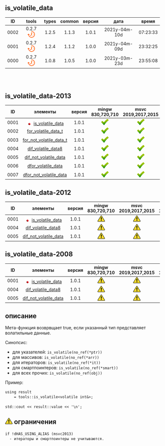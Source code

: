 ﻿
[S]: ../../../icons/star-down.png
[P]: ../../../icons/progress.png
[V]: ../../../icons/success.png
[X]: ../../../icons/failed.png
[D]: ../../../icons/danger.png
[E]: ../../../icons/empty.png
[N]: ../../../icons/na.png

is_volatile_data
---

| **ID** | tools           | types | common | версия |     дата      |  время   |  
|:------:|:---------------:|:-----:|:------:|:------:|:-------------:|:--------:|  
|  0002  | 0.2.7 [![P]][M] | 1.2.5 | 1.1.3  | 1.0.1  | 2021y-04m-10d | 07:23:33 |  
|  0001  | 0.2.7 [![P]][M] | 1.2.4 | 1.1.2  | 1.0.0  | 2021y-04m-09d | 23:32:25 |  
|  0000  | 0.2.7 [![P]][M] | 1.0.8 | 1.0.5  | 1.0.0  | 2021y-03m-23d | 23:55:08 |  

<br/>
<br/>

is_volatile_data-2013
---

| **ID** | элементы                        | версия | mingw 830,720,710 | msvc 2019,2017,2015 | msvc 2013,2012,2010,2008                |  
|:------:|:-------------------------------:|:------:|:-----------------:|:-------------------:|:---------------------------------------:|  
|  0001  | [![S]][M] [is_volatile_data][M] | 1.0.1  |   [![V]][MINGW]   |   [![V]][VS-NEW]    | [![V]][0] [![N]][0] [![N]][0] [![N]][0] |  
|  0002  | [for_volatile_data_t][M]        | 1.0.1  |   [![V]][MINGW]   |   [![V]][VS-NEW]    | [![V]][0] [![N]][0] [![N]][0] [![N]][0] |  
|  0003  | [for_not_volatile_data_t][M]    | 1.0.1  |   [![V]][MINGW]   |   [![V]][VS-NEW]    | [![V]][0] [![N]][0] [![N]][0] [![N]][0] |  
|  0004  | [dif_volatile_data8][M]         | 1.0.1  |   [![V]][MINGW]   |   [![V]][VS-NEW]    | [![V]][0] [![N]][0] [![N]][0] [![N]][0] |  
|  0005  | [dif_not_volatile_data][M]      | 1.0.1  |   [![V]][MINGW]   |   [![V]][VS-NEW]    | [![V]][0] [![N]][0] [![N]][0] [![N]][0] |  
|  0006  | [dfor_volatile_data][M]         | 1.0.1  |   [![V]][MINGW]   |   [![V]][VS-NEW]    | [![V]][0] [![N]][0] [![N]][0] [![N]][0] |  
|  0007  | [dfor_not_volatile_data][M]     | 1.0.1  |   [![V]][MINGW]   |   [![V]][VS-NEW]    | [![V]][0] [![N]][0] [![N]][0] [![N]][0] |  

is_volatile_data-2012
---

| **ID** | элементы                        | версия | mingw 830,720,710 | msvc 2019,2017,2015 | msvc 2013,2012,2010,2008                |  
|:------:|:-------------------------------:|:------:|:-----------------:|:-------------------:|:---------------------------------------:|  
|  0001  | [![S]][M] [is_volatile_data][M] | 1.0.1  |     [![D]][0]     |     [![D]][0]       | [![D]][0] [![D]][0] [![N]][0] [![N]][0] |  
|  0004  | [dif_volatile_data8][M]         | 1.0.1  |     [![D]][0]     |     [![D]][0]       | [![D]][0] [![D]][0] [![N]][0] [![N]][0] |  
|  0005  | [dif_not_volatile_data][M]      | 1.0.1  |     [![D]][0]     |     [![D]][0]       | [![D]][0] [![D]][0] [![N]][0] [![N]][0] |  

is_volatile_data-2008
---

| **ID** | элементы                        | версия | mingw 830,720,710 | msvc 2019,2017,2015 | msvc 2013,2012,2010,2008 |  
|:------:|:-------------------------------:|:------:|:-----------------:|:-------------------:|:------------------------:|  
|  0001  | [![S]][M] [is_volatile_data][M] | 1.0.1  |     [![D]][0]     |      [![D]][0]      |        [![D]][0]         |  
|  0004  | [dif_volatile_data8][M]         | 1.0.1  |     [![D]][0]     |      [![D]][0]      |        [![D]][0]         |  
|  0005  | [dif_not_volatile_data][M]      | 1.0.1  |     [![D]][0]     |      [![D]][0]      |        [![D]][0]         |  

[M]:       #find_type     "true, если find_type обнаружит указанный тип в списке"  
[MINGW]:   #mingw-new     "поддержка компиляторов mingw"  
[VS-NEW]:  #msvc-new      "поддержка новых компиляторов msvc"  
[VS-OLD]:  #msvc-old      "поддержка старых компиляторов msvc"  
[0]:       #-ограничения  "различия в логике работы для старых компиляторов"  

описание
--------
Мета-функция возврвщает true, 
если указанный тип представляет волатильные данные.  

Синопсис:  
  - для указателей:     `is_volatile(no_ref(*ptr))`  
  - для массивов:       `is_volatile(no_ref(*arr))`  
  - для итераторов:     `is_volatile(no_ref(*it))`  
  - для смартпоинтеров: `is_volatile(no_ref(*smart))`  
  - для всех прочих:    `is_volatile(no_ref(obj))`  

Пример:  

```
using result 
    = tools::is_volatile<volatile int&>;

std::cout << result::value << '\n';
```

[![D]][M] ограничения
---------------------
```
if !dHAS_USING_ALIAS (msvc2013)
  - итераторы и смартпоинтеры не учитываются.
```